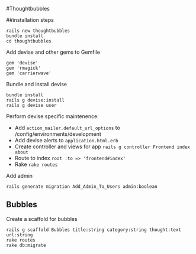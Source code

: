 #Thoughtbubbles	

##installation steps

	rails new thoughtbubbles
	bundle install
	cd thoughtbubbles

Add devise and other gems to Gemfile

	gem 'devise'
	gem 'rmagick'
	gem 'carrierwave'

Bundle and install devise

	bundle install
	rails g devise:install
	rails g devise user

Perform devise specific maintenence:

* Add `action_mailer.default_url_options` to /config/environments/development
* Add devise alerts to `application.html.erb`
* Create controller and views for app `rails g controller Frontend index about`
* Route to index `root :to => 'frontend#index'`
* Rake `rake routes`

Add admin

	rails generate migration Add_Admin_To_Users admin:boolean
	

## Bubbles

Create a scaffold for bubbles

	rails g scaffold Bubbles title:string category:string thought:text url:string
	rake routes
	rake db:migrate
	
















